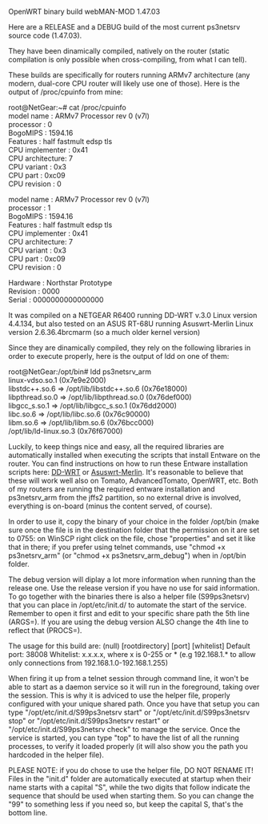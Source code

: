 OpenWRT binary build webMAN-MOD 1.47.03

Here are a RELEASE and a DEBUG build of the most current ps3netsrv source code (1.47.03).

They have been dinamically compiled, natively on the router (static compilation is only possible when cross-compiling, from what I can tell).

These builds are specifically for routers running ARMv7 architecture (any modern, dual-core CPU router will likely use one of those). 
Here is the output of /proc/cpuinfo from mine:

root@NetGear:~# cat /proc/cpuinfo  
model name      : ARMv7 Processor rev 0 (v7l)  
processor       : 0  
BogoMIPS        : 1594.16  
Features        : half fastmult edsp tls  
CPU implementer : 0x41  
CPU architecture: 7  
CPU variant     : 0x3  
CPU part        : 0xc09  
CPU revision    : 0  

model name      : ARMv7 Processor rev 0 (v7l)  
processor       : 1  
BogoMIPS        : 1594.16  
Features        : half fastmult edsp tls  
CPU implementer : 0x41  
CPU architecture: 7  
CPU variant     : 0x3  
CPU part        : 0xc09  
CPU revision    : 0  

Hardware        : Northstar Prototype  
Revision        : 0000  
Serial          : 0000000000000000  

It was compiled on a NETGEAR R6400 running DD-WRT v.3.0 Linux version 4.4.134, but also tested on an ASUS RT-68U running Asuswrt-Merlin Linux version 2.6.36.4brcmarm (so a much older kernel version)

Since they are dinamically compiled, they rely on the following libraries in order to execute properly, here is the output of ldd on one of them:

root@NetGear:/opt/bin# ldd ps3netsrv_arm  
        linux-vdso.so.1 (0x7e9e2000)  
        libstdc++.so.6 => /opt/lib/libstdc++.so.6 (0x76e18000)  
        libpthread.so.0 => /opt/lib/libpthread.so.0 (0x76def000)  
        libgcc_s.so.1 => /opt/lib/libgcc_s.so.1 (0x76dd2000)  
        libc.so.6 => /opt/lib/libc.so.6 (0x76c90000)  
        libm.so.6 => /opt/lib/libm.so.6 (0x76bcc000)  
        /opt/lib/ld-linux.so.3 (0x76f67000)  

Luckily, to keep things nice and easy, all the required libraries are automatically installed when executing the scripts that install Entware on the router. You can find instructions on how to run these Entware installation scripts here: [DD-WRT](https://wiki.dd-wrt.com/wiki/index.php/Installing_Entware) or [Asuswrt-Merlin](https://github.com/RMerl/asuswrt-merlin/wiki/Entware). It's reasonable to believe that these will work well also on Tomato, AdvancedTomato, OpenWRT, etc. Both of my routers are running the required entware installation and ps3netsrv_arm from the jffs2 partition, so no external drive is involved, everything is on-board (minus the content served, of course).

In order to use it, copy the binary of your choice in the folder /opt/bin (make sure once the file is in the destination folder that the permission on it are set to 0755: on WinSCP right click on the file, chose "properties" and set it like that in there; if you prefer using telnet commands, use "chmod +x ps3netsrv_arm" (or "chmod +x ps3netsrv_arm_debug") when in /opt/bin folder.

The debug version will diplay a lot more information when running than the release one. Use the release version if you have no use for said information.
To go together with the binaries there is also a helper file (S99ps3netsrv) that you can place in /opt/etc/init.d/ to automate the start of the service. Remember to open it first and edit to your specific share path the 5th line (ARGS=). If you are using the debug version ALSO change the 4th line to reflect that (PROCS=).

The usage for this build are:
(null) [rootdirectory] [port] [whitelist]
Default port: 38008
Whitelist: x.x.x.x, where x is 0-255 or *
(e.g 192.168.1.* to allow only connections from 192.168.1.0-192.168.1.255)

When firing it up from a telnet session through command line, it won't be able to start as a daemon service so it will run in the foreground, taking over the session. This is why it is adviced to use the helper file, properly configured with your unique shared path. Once you have that setup you can type "/opt/etc/init.d/S99ps3netsrv start" or "/opt/etc/init.d/S99ps3netsrv stop" or "/opt/etc/init.d/S99ps3netsrv restart" or "/opt/etc/init.d/S99ps3netsrv check" to manage the service. Once the service is started, you can type "top" to have the list of all the running processes, to verify it loaded properly (it will also show you the path you hardcoded in the helper file).

PLEASE NOTE: if you do chose to use the helper file, DO NOT RENAME IT! Files in the "init.d" folder are automatically executed at startup when their name starts with a capital "S", while the  two digits that follow indicate the sequence that should be used when starting them. So you can change the "99" to something less if you need so, but keep the capital S, that's the bottom line.